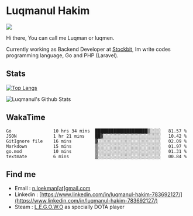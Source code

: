 
# Luqmanul Hakim

![](https://komarev.com/ghpvc/?username=luqman-v1)

Hi there, You can call me Luqman or luqmen.

Currently working as Backend Developer at [Stockbit](https://stockbit.com/), Im write codes programming language, Go and PHP (Laravel).
## Stats

[![Top Langs](https://github-readme-stats.vercel.app/api/top-langs/?username=luqman-v1&layout=compact)](https://github.com/anuraghazra/github-readme-stats)

![Luqmanul's Github Stats](https://github-readme-stats.vercel.app/api?username=luqman-v1&show_icons=true)


## WakaTime 

<!--START_SECTION:waka-->

```text
Go                10 hrs 34 mins  ████████████████████▒░░░░   81.57 %
JSON              1 hr 21 mins    ██▓░░░░░░░░░░░░░░░░░░░░░░   10.42 %
GitIgnore file    16 mins         ▓░░░░░░░░░░░░░░░░░░░░░░░░   02.09 %
Markdown          15 mins         ▒░░░░░░░░░░░░░░░░░░░░░░░░   01.97 %
go.mod            10 mins         ▒░░░░░░░░░░░░░░░░░░░░░░░░   01.31 %
textmate          6 mins          ▒░░░░░░░░░░░░░░░░░░░░░░░░   00.84 %
```

<!--END_SECTION:waka-->


## Find me 

- Email : [n.loekman[at]gmail.com](mailto:n.loekman@gmail.com)
- Linkedin : [https://www.linkedin.com/in/luqmanul-hakim-783692127/](https://www.linkedin.com/in/luqmanul-hakim-783692127/)
- Steam : [L.E.G.O.W.O](https://steamcommunity.com/id/fuukmans) as specially DOTA player


